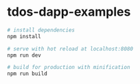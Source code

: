 # tdos-dapp-examples

``` bash
# install dependencies
npm install

# serve with hot reload at localhost:8080
npm run dev

# build for production with minification
npm run build


